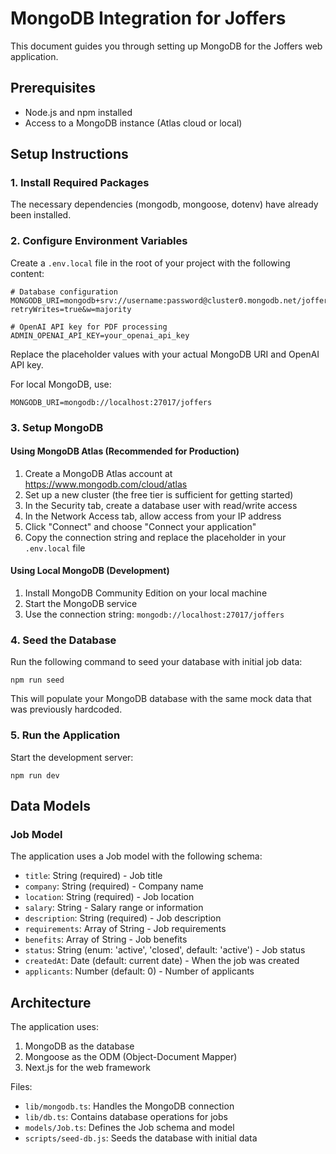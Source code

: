 # MongoDB Integration for Joffers

This document guides you through setting up MongoDB for the Joffers web application.

## Prerequisites

- Node.js and npm installed
- Access to a MongoDB instance (Atlas cloud or local)

## Setup Instructions

### 1. Install Required Packages

The necessary dependencies (mongodb, mongoose, dotenv) have already been installed.

### 2. Configure Environment Variables

Create a `.env.local` file in the root of your project with the following content:

```
# Database configuration
MONGODB_URI=mongodb+srv://username:password@cluster0.mongodb.net/joffers?retryWrites=true&w=majority

# OpenAI API key for PDF processing  
ADMIN_OPENAI_API_KEY=your_openai_api_key
```

Replace the placeholder values with your actual MongoDB URI and OpenAI API key.

For local MongoDB, use:
```
MONGODB_URI=mongodb://localhost:27017/joffers
```

### 3. Setup MongoDB

#### Using MongoDB Atlas (Recommended for Production)

1. Create a MongoDB Atlas account at https://www.mongodb.com/cloud/atlas
2. Set up a new cluster (the free tier is sufficient for getting started)
3. In the Security tab, create a database user with read/write access
4. In the Network Access tab, allow access from your IP address
5. Click "Connect" and choose "Connect your application"
6. Copy the connection string and replace the placeholder in your `.env.local` file

#### Using Local MongoDB (Development)

1. Install MongoDB Community Edition on your local machine
2. Start the MongoDB service
3. Use the connection string: `mongodb://localhost:27017/joffers`

### 4. Seed the Database

Run the following command to seed your database with initial job data:

```
npm run seed
```

This will populate your MongoDB database with the same mock data that was previously hardcoded.

### 5. Run the Application

Start the development server:

```
npm run dev
```

## Data Models

### Job Model

The application uses a Job model with the following schema:

- `title`: String (required) - Job title
- `company`: String (required) - Company name
- `location`: String (required) - Job location
- `salary`: String - Salary range or information
- `description`: String (required) - Job description
- `requirements`: Array of String - Job requirements
- `benefits`: Array of String - Job benefits
- `status`: String (enum: 'active', 'closed', default: 'active') - Job status
- `createdAt`: Date (default: current date) - When the job was created
- `applicants`: Number (default: 0) - Number of applicants

## Architecture

The application uses:

1. MongoDB as the database
2. Mongoose as the ODM (Object-Document Mapper)
3. Next.js for the web framework

Files:
- `lib/mongodb.ts`: Handles the MongoDB connection
- `lib/db.ts`: Contains database operations for jobs
- `models/Job.ts`: Defines the Job schema and model
- `scripts/seed-db.js`: Seeds the database with initial data 